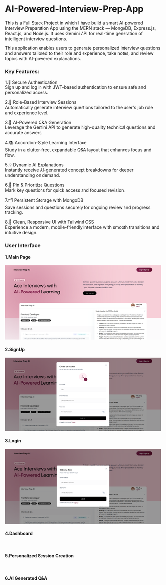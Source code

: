 # AI-Powered-Interview-Prep-App
This is a Full Stack Project in which I have build a smart AI-powered Interview Preparation App using the MERN stack — MongoDB, Express.js, React.js, and Node.js. It uses Gemini API for real-time generation of intelligent interview questions.

This application enables users to generate personalized interview questions and answers tailored to their role and experience, take notes, and review topics with AI-powered explanations.

<h3>Key Features:</h3>

1.🔐 Secure Authentication<br>
Sign up and log in with JWT-based authentication to ensure safe and personalized access.

2.🎯 Role-Based Interview Sessions<br>
Automatically generate interview questions tailored to the user's job role and experience level.

3.🧠 AI-Powered Q&A Generation<br>
Leverage the Gemini API to generate high-quality technical questions and accurate answers.

4.📚 Accordion-Style Learning Interface<br>
Study in a clutter-free, expandable Q&A layout that enhances focus and flow.

5.💡 Dynamic AI Explanations<br>
Instantly receive AI-generated concept breakdowns for deeper understanding on demand.

6.📌 Pin & Prioritize Questions<br>
Mark key questions for quick access and focused revision.

7.🗂️ Persistent Storage with MongoDB<br>
Save sessions and questions securely for ongoing review and progress tracking.

8.🎨 Clean, Responsive UI with Tailwind CSS<br>
Experience a modern, mobile-friendly interface with smooth transitions and intuitive design.

<h3>User Interface</h3>
<h4>1.Main Page</h4>
<img src="https://github.com/KhushiMahto/AI-Powered-Interview-Prep-App/blob/5083060baf97915b1ccb1f7a77f8e26f60de9d0f/InterviewPrepAI_Screenshots/MainPage.png"/>

<h4>2.SignUp</h4>
<img src="https://github.com/KhushiMahto/AI-Powered-Interview-Prep-App/blob/master/InterviewPrepAI_Screenshots/Signup.png?raw=true"/>

<h4>3.Login</h4>
<img src="https://github.com/KhushiMahto/AI-Powered-Interview-Prep-App/blob/f862689376b1c29ff6b6eaa847f847caf1325b43/InterviewPrepAI_Screenshots/Login.png" />

<h4>4.Dashboard</h4>
<img src="" />

<h4>5.Personalized Session Creation</h4>
<img src="" />

<h4>6.AI Generated Q&A</h4>
<img src="" />


